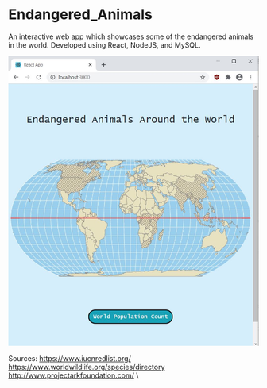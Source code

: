 # Endangered_Animals
An interactive web app which showcases some of the endangered animals in the world. Developed using React, NodeJS, and MySQL.

![Image](Screenshot.JPG)

Sources:
https://www.iucnredlist.org/ \
https://www.worldwildlife.org/species/directory \
http://www.projectarkfoundation.com/ \
